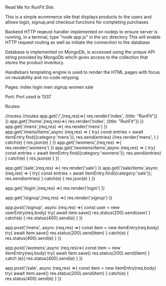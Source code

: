 Read Me for  RunFit Site.

This is a simple ecommerce site that displays products to the users
    and allows login, signup,and checkout functions for completing purchases

Backend HTTP reqeust handler implemented on nodejs
    to ensure server is running, in a termnal, type "node app.js" in the src directory
    This will enable HTTP request routing as well as initiate the connection
        to the database

Database is implemented on MongoDb, is accessed using the unique
    API string provided by MongoDb whcih gives access to the collection
         that stores the product inventory.

Handlebars templating engine is used to render the HTML pages with focus on reusability and no-code retyping.

Pages:
    index
    login
    men
    signup
    women
    sale

Port:
    Port used is 1337


Routes:

//routes
//routes
app.get('/',(req,res)=>{
	res.render('index', {title: "RunFit"})
})
app.get('/home',(req,res)=>{
	res.render('index', {title: "RunFit"})
})
app.get('/mens',(req,res) =>{
	res.render('mens')
})
app.get('/mens/items',async (req,res) => {
	try{
		const entries = await itemEntry.find({category:'mens'});
		res.send(entries)
		//res.render('mens', )
	} catch(e) {
		res.json(e)
	}
})
app.get('/womens',(req,res) =>{
	res.render('womens')
})
app.get('/womens/items',async (req,res) => {
	try{
		const entries = await itemEntry.find({category:'womens'});
		res.send(entries)
	} catch(e) {
		res.json(e)
	}
})

app.get('/sale',(req,res) =>{
	res.render('sale')
})
app.get('/sale/items',async (req,res) => {
	try{
		const entries = await itemEntry.find({category:'sale'});
		res.send(entries)
	} catch(e) {
		res.json(e)
	}
})

app.get('/login',(req,res) =>{
	res.render('login')
})

app.get('/signup',(req,res) =>{
	res.render('signup')
})

app.post('/signup', async (req,res) =>{
	const user = new userEntry(req.body)
	try{
		await item.save()
		res.status(200).send(user)
	} catch(e) {
		res.status(400).send(e)
	}
})

app.post('/mens', async (req,res) =>{
	const item = new itemEntry(req.body)
	try{
		await item.save()
		res.status(200).send(item)
	} catch(e) {
		res.status(400).send(e)
	}
})

app.post('/womens',async (req,res)=>{
	const item = new itemEntry(req.body)
	try{
		await item.save()
		res.status(200).send(item)
	} catch (e){
		res.status(400).send(e)
	}
})

app.post('/sale', async (req,res) =>{
	const item = new itemEntry(req.body)
	try{
		await item.save()
		res.status(200).send(item)
	} catch(e) {
		res.status(400).send(e)
	}
})

